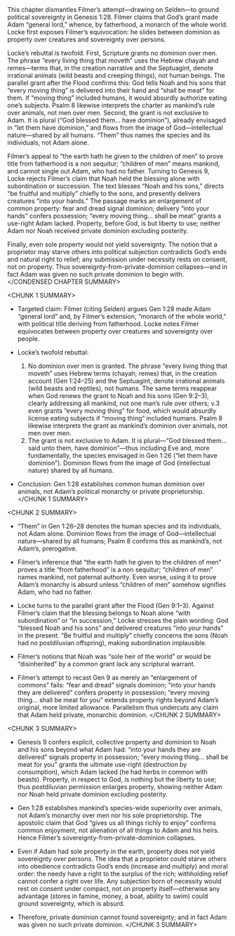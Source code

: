 <CONDENSED CHAPTER SUMMARY>
This chapter dismantles Filmer’s attempt—drawing on Selden—to ground political sovereignty in Genesis 1:28. Filmer claims that God’s grant made Adam “general lord,” whence, by fatherhood, a monarch of the whole world. Locke first exposes Filmer’s equivocation: he slides between dominion as property over creatures and sovereignty over persons.

Locke’s rebuttal is twofold. First, Scripture grants no dominion over men. The phrase “every living thing that moveth” uses the Hebrew chayah and remes—terms that, in the creation narrative and the Septuagint, denote irrational animals (wild beasts and creeping things), not human beings. The parallel grant after the Flood confirms this: God tells Noah and his sons that “every moving thing” is delivered into their hand and “shall be meat” for them. If “moving thing” included humans, it would absurdly authorize eating one’s subjects. Psalm 8 likewise interprets the charter as mankind’s rule over animals, not men over men. Second, the grant is not exclusive to Adam. It is plural (“God blessed them… have dominion”), already envisaged in “let them have dominion,” and flows from the image of God—intellectual nature—shared by all humans. “Them” thus names the species and its individuals, not Adam alone.

Filmer’s appeal to “the earth hath he given to the children of men” to prove title from fatherhood is a non sequitur; “children of men” means mankind, and cannot single out Adam, who had no father. Turning to Genesis 9, Locke rejects Filmer’s claim that Noah held the blessing alone with subordination or succession. The text blesses “Noah and his sons,” directs “be fruitful and multiply” chiefly to the sons, and presently delivers creatures “into your hands.” The passage marks an enlargement of common property: fear and dread signal dominion; delivery “into your hands” confers possession; “every moving thing… shall be meat” grants a use-right Adam lacked. Property, before God, is but liberty to use; neither Adam nor Noah received private dominion excluding posterity.

Finally, even sole property would not yield sovereignty. The notion that a proprietor may starve others into political subjection contradicts God’s ends and natural right to relief; any submission under necessity rests on consent, not on property. Thus sovereignty-from-private-dominion collapses—and in fact Adam was given no such private dominion to begin with.
</CONDENSED CHAPTER SUMMARY>

<CHUNK 1 SUMMARY>
- Targeted claim: Filmer (citing Selden) argues Gen 1:28 made Adam “general lord” and, by Filmer’s extension, “monarch of the whole world,” with political title deriving from fatherhood. Locke notes Filmer equivocates between property over creatures and sovereignty over people.

- Locke’s twofold rebuttal:
  1) No dominion over men is granted. The phrase “every living thing that moveth” uses Hebrew terms (chayah; remes) that, in the creation account (Gen 1:24–25) and the Septuagint, denote irrational animals (wild beasts and reptiles), not humans. The same terms reappear when God renews the grant to Noah and his sons (Gen 9:2–3), clearly addressing all mankind, not one man’s rule over others; v.3 even grants “every moving thing” for food, which would absurdly license eating subjects if “moving thing” included humans. Psalm 8 likewise interprets the grant as mankind’s dominion over animals, not men over men.
  2) The grant is not exclusive to Adam. It is plural—“God blessed them… said unto them, have dominion”—thus including Eve and, more fundamentally, the species envisaged in Gen 1:26 (“let them have dominion”). Dominion flows from the image of God (intellectual nature) shared by all humans.

- Conclusion: Gen 1:28 establishes common human dominion over animals, not Adam’s political monarchy or private proprietorship.
</CHUNK 1 SUMMARY>

<CHUNK 2 SUMMARY>
- “Them” in Gen 1:26–28 denotes the human species and its individuals, not Adam alone. Dominion flows from the image of God—intellectual nature—shared by all humans; Psalm 8 confirms this as mankind’s, not Adam’s, prerogative.

- Filmer’s inference that “the earth hath he given to the children of men” proves a title “from fatherhood” is a non sequitur; “children of men” names mankind, not paternal authority. Even worse, using it to prove Adam’s monarchy is absurd unless “children of men” somehow signifies Adam, who had no father.

- Locke turns to the parallel grant after the Flood (Gen 9:1–3). Against Filmer’s claim that the blessing belongs to Noah alone “with subordination” or “in succession,” Locke stresses the plain wording: God “blessed Noah and his sons” and delivered creatures “into your hands” in the present. “Be fruitful and multiply” chiefly concerns the sons (Noah had no postdiluvian offspring), making subordination implausible.

- Filmer’s notions that Noah was “sole heir of the world” or would be “disinherited” by a common grant lack any scriptural warrant.

- Filmer’s attempt to recast Gen 9 as merely an “enlargement of commons” fails: “fear and dread” signals dominion; “into your hands they are delivered” confers property in possession; “every moving thing… shall be meat for you” extends property rights beyond Adam’s original, more limited allowance. Parallelism thus undercuts any claim that Adam held private, monarchic dominion.
</CHUNK 2 SUMMARY>

<CHUNK 3 SUMMARY>
- Genesis 9 confers explicit, collective property and dominion to Noah and his sons beyond what Adam had: “into your hands they are delivered” signals property in possession; “every moving thing… shall be meat for you” grants the ultimate use-right (destruction by consumption), which Adam lacked (he had herbs in common with beasts). Property, in respect to God, is nothing but the liberty to use; thus postdiluvian permission enlarges property, showing neither Adam nor Noah held private dominion excluding posterity.

- Gen 1:28 establishes mankind’s species-wide superiority over animals, not Adam’s monarchy over men nor his sole proprietorship. The apostolic claim that God “gives us all things richly to enjoy” confirms common enjoyment, not alienation of all things to Adam and his heirs. Hence Filmer’s sovereignty-from-private-dominion collapses.

- Even if Adam had sole property in the earth, property does not yield sovereignty over persons. The idea that a proprietor could starve others into obedience contradicts God’s ends (increase and multiply) and moral order: the needy have a right to the surplus of the rich; withholding relief cannot confer a right over life. Any subjection born of necessity would rest on consent under compact, not on property itself—otherwise any advantage (stores in famine, money, a boat, ability to swim) could ground sovereignty, which is absurd.

- Therefore, private dominion cannot found sovereignty; and in fact Adam was given no such private dominion.
</CHUNK 3 SUMMARY>